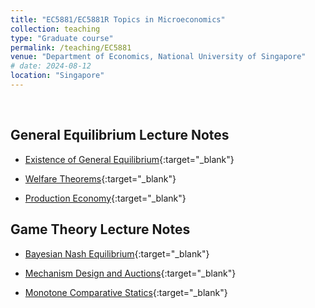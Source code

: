 ```yaml
---
title: "EC5881/EC5881R Topics in Microeconomics"
collection: teaching
type: "Graduate course"
permalink: /teaching/EC5881
venue: "Department of Economics, National University of Singapore"
# date: 2024-08-12
location: "Singapore"
---
```



<br />

## General Equilibrium Lecture Notes

* [Existence of General Equilibrium](/files/EC5881/equilibrium_existence.pdf){:target="_blank"}  

* [Welfare Theorems](/files/EC5881/welfare_theorem.pdf){:target="_blank"} 

* [Production Economy](/files/EC5881/production_economy.pdf){:target="_blank"} 


## Game Theory Lecture Notes

* [Bayesian Nash Equilibrium](/files/EC5881/Bayesian_Nash.pdf){:target="_blank"}  

* [Mechanism Design and Auctions](/files/EC5881/Mechanism_Design.pdf){:target="_blank"}  

* [Monotone Comparative Statics](/files/EC5881/Monotone_Comparative_Statics.pdf){:target="_blank"}  

<!-- Heading 1
======

Heading 2
======

Heading 3
====== -->